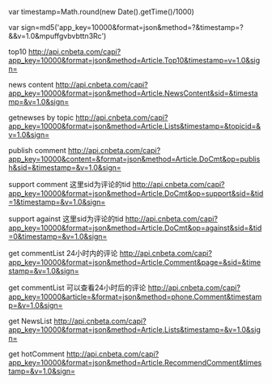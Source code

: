 var timestamp=Math.round(new Date().getTime()/1000)

var sign=md5('app_key=10000&format=json&method=?&timestamp=?&&v=1.0&mpuffgvbvbttn3Rc')

top10
http://api.cnbeta.com/capi?app_key=10000&format=json&method=Article.Top10&timestamp=v=1.0&sign=

news content
http://api.cnbeta.com/capi?app_key=10000&format=json&method=Article.NewsContent&sid=&timestamp=&v=1.0&sign=

getnewses by topic
http://api.cnbeta.com/capi?app_key=10000&format=json&method=Article.Lists&timestamp=&topicid=&v=1.0&sign=

publish comment
http://api.cnbeta.com/capi?app_key=10000&content=&format=json&method=Article.DoCmt&op=publish&sid=&timestamp=&v=1.0&sign=

support comment 这里sid为评论的tid
http://api.cnbeta.com/capi?app_key=10000&format=json&method=Article.DoCmt&op=support&sid=&tid=1&timestamp=&v=1.0&sign=

support against 这里sid为评论的tid
http://api.cnbeta.com/capi?app_key=10000&format=json&method=Article.DoCmt&op=against&sid=&tid=0&timestamp=&v=1.0&sign=

get commentList 24小时内的评论
http://api.cnbeta.com/capi?app_key=10000&format=json&method=Article.Comment&page=&sid=&timestamp=&v=1.0&sign=

get commentList 可以查看24小时后的评论
http://api.cnbeta.com/capi?app_key=10000&article=&format=json&method=phone.Comment&timestamp=&v=1.0&sign=

get NewsList
http://api.cnbeta.com/capi?app_key=10000&format=json&method=Article.Lists&timestamp=&v=1.0&sign=

get hotComment
http://api.cnbeta.com/capi?app_key=10000&format=json&method=Article.RecommendComment&timestamp=&v=1.0&sign=
